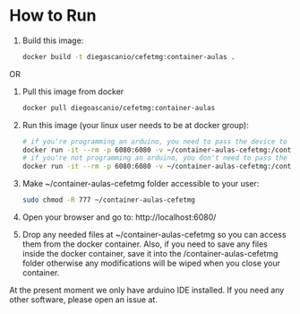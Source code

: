 # How to Run

1. Build this image:

    ```bash
    docker build -t diegascanio/cefetmg:container-aulas .
    ```

OR

1. Pull this image from docker
    ```bash
    docker pull diegoascanio/cefetmg:container-aulas
    ```

2. Run this image (your linux user needs to be at docker group):
    ```bash
    # if you're programming an arduino, you need to pass the device to the container
    docker run -it --rm -p 6080:6080 -v ~/container-aulas-cefetmg:/container-aulas-cefetmg --ulimit nofile=65536:65536 --device /dev/ttyUSB0:/dev/ttyUSB0 diegascanio/cefetmg:container-aulas
    # if you're not programming an arduino, you don't need to pass the device to the container
    docker run -it --rm -p 6080:6080 -v ~/container-aulas-cefetmg:/container-aulas-cefetmg --ulimit nofile=65536:65536 diegascanio/cefetmg:container-aulas
    ```

3. Make ~/container-aulas-cefetmg folder accessible to your user:
    ```bash
    sudo chmod -R 777 ~/container-aulas-cefetmg
    ```

4. Open your browser and go to: http://localhost:6080/

5. Drop any needed files at ~/container-aulas-cefetmg so you can access them from the docker container. Also, if you need to save any files inside the docker container, save it into the /container-aulas-cefetmg folder otherwise any modifications will be wiped when you close your container.

At the present moment we only have arduino IDE installed. If you need any other software, please open an issue at.
